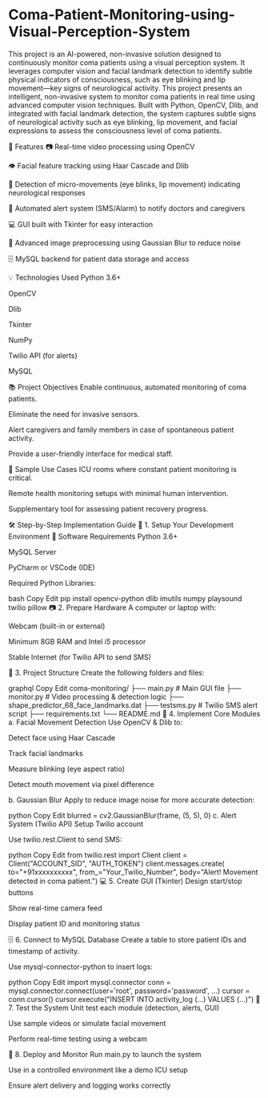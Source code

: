 # Coma-Patient-Monitoring-using-Visual-Perception-System
This project is an AI-powered, non-invasive solution designed to continuously monitor coma patients using a visual perception system. It leverages computer vision and facial landmark detection to identify subtle physical indicators of consciousness, such as eye blinking and lip movement—key signs of neurological activity.
This project presents an intelligent, non-invasive system to monitor coma patients in real time using advanced computer vision techniques. Built with Python, OpenCV, Dlib, and integrated with facial landmark detection, the system captures subtle signs of neurological activity such as eye blinking, lip movement, and facial expressions to assess the consciousness level of coma patients.

🚀 Features
📷 Real-time video processing using OpenCV

👁️ Facial feature tracking using Haar Cascade and Dlib

🧠 Detection of micro-movements (eye blinks, lip movement) indicating neurological responses

🔔 Automated alert system (SMS/Alarm) to notify doctors and caregivers

💻 GUI built with Tkinter for easy interaction

🧪 Advanced image preprocessing using Gaussian Blur to reduce noise

🗄️ MySQL backend for patient data storage and access

💡 Technologies Used
Python 3.6+

OpenCV

Dlib

Tkinter

NumPy

Twilio API (for alerts)

MySQL

📚 Project Objectives
Enable continuous, automated monitoring of coma patients.

Eliminate the need for invasive sensors.

Alert caregivers and family members in case of spontaneous patient activity.

Provide a user-friendly interface for medical staff.

📸 Sample Use Cases
ICU rooms where constant patient monitoring is critical.

Remote health monitoring setups with minimal human intervention.

Supplementary tool for assessing patient recovery progress.

🛠️ Step-by-Step Implementation Guide
📁 1. Setup Your Development Environment
🔧 Software Requirements
Python 3.6+

MySQL Server

PyCharm or VSCode (IDE)

Required Python Libraries:

bash
Copy
Edit
pip install opencv-python dlib imutils numpy playsound twilio pillow
📷 2. Prepare Hardware
A computer or laptop with:

Webcam (built-in or external)

Minimum 8GB RAM and Intel i5 processor

Stable Internet (for Twilio API to send SMS)

🧠 3. Project Structure
Create the following folders and files:

graphql
Copy
Edit
coma-monitoring/
├── main.py                # Main GUI file
├── monitor.py             # Video processing & detection logic
├── shape_predictor_68_face_landmarks.dat
├── testsms.py             # Twilio SMS alert script
├── requirements.txt
└── README.md
🧩 4. Implement Core Modules
a. Facial Movement Detection
Use OpenCV & Dlib to:

Detect face using Haar Cascade

Track facial landmarks

Measure blinking (eye aspect ratio)

Detect mouth movement via pixel difference

b. Gaussian Blur
Apply to reduce image noise for more accurate detection:

python
Copy
Edit
blurred = cv2.GaussianBlur(frame, (5, 5), 0)
c. Alert System (Twilio API)
Setup Twilio account

Use twilio.rest.Client to send SMS:

python
Copy
Edit
from twilio.rest import Client
client = Client("ACCOUNT_SID", "AUTH_TOKEN")
client.messages.create(
    to="+91xxxxxxxxxx",
    from_="Your_Twilio_Number",
    body="Alert! Movement detected in coma patient.")
💻 5. Create GUI (Tkinter)
Design start/stop buttons

Show real-time camera feed

Display patient ID and monitoring status

🗄️ 6. Connect to MySQL Database
Create a table to store patient IDs and timestamp of activity.

Use mysql-connector-python to insert logs:

python
Copy
Edit
import mysql.connector
conn = mysql.connector.connect(user='root', password='password', ...)
cursor = conn.cursor()
cursor.execute("INSERT INTO activity_log (...) VALUES (...)")
🧪 7. Test the System
Unit test each module (detection, alerts, GUI)

Use sample videos or simulate facial movement

Perform real-time testing using a webcam

🚨 8. Deploy and Monitor
Run main.py to launch the system

Use in a controlled environment like a demo ICU setup

Ensure alert delivery and logging works correctly
